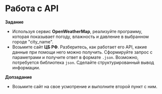 # Работа с API

**Задание**

* Используя сервис **OpenWeatherMap**, реализуйте программу, которая показывает погоду, влажность и давление в выбранном городе "city_name".
* Возьмите сайт **ЦБ РФ**. Разберитесь, как работает его API, какие данные при помощи него можно получить. Сформируйте запрос с параметрами и получите ответ в формате ```.json```. Возможно, потребуется библиотека ```json```. Сделайте структурированный вывод информации.

**Допзадание**
* Возьмите сайт на свое усмотрение и выполните второй пункт с ним.
